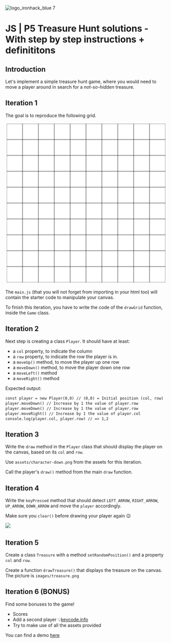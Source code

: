![logo_ironhack_blue 7](https://user-images.githubusercontent.com/23629340/40541063-a07a0a8a-601a-11e8-91b5-2f13e4e6b441.png)

# JS | P5 Treasure Hunt solutions - With step by step instructions + definititons 

## Introduction

Let's implement a simple treasure hunt game, where you would need to move a player around in search for a *not-so-hidden* treasure.  

## Iteration 1

The goal is to reproduce the following grid.

![](https://github.com/ironhack-dev-squad-108/lab-canvas-treasure-hunt/blob/master/screenshots/grid.png?raw=true)

The `main.js` (that you will not forget from importing in your html too) will contain the starter code to manipulate your canvas.

To finish this iteration, you have to write the code of the `drawGrid` function, inside the `Game` class.

## Iteration 2

Next step is creating a class `Player`. It should have at least:

- a `col` property, to indicate the column
- a `row` property, to indicate the row the player is in.
- a `moveUp()` method, to move the player up one row
- a `moveDown()` method, to move the player down one row
- a `moveLeft()` method
- a `moveRight()` method

Expected output:

```
const player = new Player(0,0) // (0,0) = Initial position (col, row)
player.moveDown() // Increase by 1 the value of player.row
player.moveDown() // Increase by 1 the value of player.row
player.moveRight() // Increase by 1 the value of player.col
console.log(player.col, player.row) // => 1,2
```

## Iteration 3

Write the `draw` method in the `Player` class that should display the player on the canvas, based on its `col` and `row`.

Use `assets/character-down.png` from the assets for this iteration.

Call the player's `draw()` method from the main `draw` function.

## Iteration 4

Write the `keyPressed` method that should detect `LEFT_ARROW`, `RIGHT_ARROW`, `UP_ARROW`, `DOWN_ARROW` and move the `player` accordingly.

Make sure you `clear()` before drawing your player again 😉

![](https://i.imgur.com/du6bc2G.png)

## Iteration 5

Create a class `Treasure` with a method `setRandomPosition()` and a property `col` and `row`.  

Create a function `drawTreasure()` that displays the treasure on the canvas. The picture is `images/treasure.png`



## Iteration 6 (BONUS)

Find some bonuses to the game!

- Scores
- Add a second player 💡[keycode.info](http://keycode.info/)
- Try to make use of all the assets provided

You can find a demo [here](https://ironhack-dev-squad-127.github.io/lab-canvas-treasure-hunt/solution-code/)
